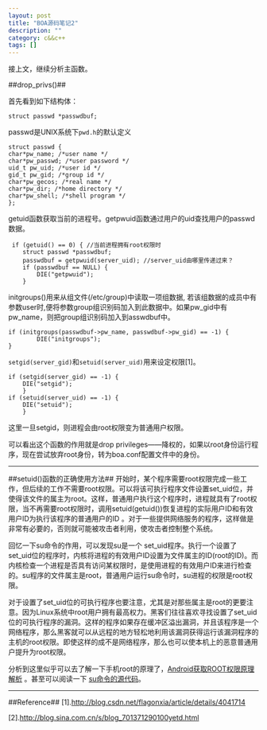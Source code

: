 ```yaml
---
layout: post
title: "BOA源码笔记2"
description: ""
category: c&&c++
tags: []
---
```


接上文，继续分析主函数。

##drop_privs()##

首先看到如下结构体：

    struct passwd *passwdbuf;

passwd是UNIX系统下`pwd.h`的默认定义

    struct passwd {
    char*pw_name; /*user name */
    char*pw_passwd; /*user password */
    uid_t pw_uid; /*user id */
    gid_t pw_gid; /*group id */
    char*pw_gecos; /*real name */
    char*pw_dir; /*home directory */
    char*pw_shell; /*shell program */
    };

getuid函数获取当前的进程号。getpwuid函数通过用户的uid查找用户的passwd数据。
    
     if (getuid() == 0) { //当前进程拥有root权限时
        struct passwd *passwdbuf;
        passwdbuf = getpwuid(server_uid); //server_uid由哪里传递过来？
        if (passwdbuf == NULL) {
            DIE("getpwuid");
        } 

initgroups()用来从组文件(/etc/group)中读取一项组数据, 若该组数据的成员中有参数user时,便将参数group组识别码加入到此数据中。如果pw_gid中有pw_name，则把group组识别码加入到asswdbuf中。
    
    if (initgroups(passwdbuf->pw_name, passwdbuf->pw_gid) == -1) {
            DIE("initgroups");
    }

`setgid(server_gid)`和`setuid(server_uid)`用来设定权限[1]。

    if (setgid(server_gid) == -1) {
        DIE("setgid");
        }       
    if (setuid(server_uid) == -1) {
        DIE("setuid");
        }

这里一旦setgid，则进程会由root权限变为普通用户权限。

可以看出这个函数的作用就是drop privileges——降权的，如果以root身份运行程序，现在尝试放弃root身份，转为boa.conf配置文件中的身份。

----------------------------------------------------------------------

##setuid()函数的正确使用方法##
开始时，某个程序需要root权限完成一些工作，但后续的工作不需要root权限。可以将该可执行程序文件设置set_uid位，并使得该文件的属主为root。这样，普通用户执行这个程序时，进程就具有了root权限，当不再需要root权限时，调用setuid(getuid())恢复进程的实际用户ID和有效用户ID为执行该程序的普通用户的ID 。对于一些提供网络服务的程序，这样做是非常有必要的，否则就可能被攻击者利用，使攻击者控制整个系统。

回忆一下su命令的作用，可以发现su是一个 set_uid程序。执行一个设置了set_uid位的程序时，内核将进程的有效用户ID设置为文件属主的ID(root的ID)。而内核检查一个进程是否具有访问某权限时，是使用进程的有效用户ID来进行检查的。su程序的文件属主是root，普通用户运行su命令时，su进程的权限是root权限。

对于设置了set_uid位的可执行程序也要注意，尤其是对那些属主是root的更要注意。因为Linux系统中root用户拥有最高权力。黑客们往往喜欢寻找设置了set_uid位的可执行程序的漏洞。这样的程序如果存在缓冲区溢出漏洞，并且该程序是一个网络程序，那么黑客就可以从远程的地方轻松地利用该漏洞获得运行该漏洞程序的主机的root权限。即使这样的成不是网络程序，那么也可以使本机上的恶意普通用户提升为root权限。

分析到这里似乎可以去了解一下手机root的原理了，[Android获取ROOT权限原理解析](http://blog.csdn.net/chaihuasong/article/details/8463212) 。甚至可以阅读一下 [su命令的源代码](http://download.csdn.net/detail/jinzhu117/4821630)。

--------------------------------------------------------------------

##Reference##
[1].http://blog.csdn.net/flagonxia/article/details/4041714

[2].http://blog.sina.com.cn/s/blog_701371290100yetd.html

